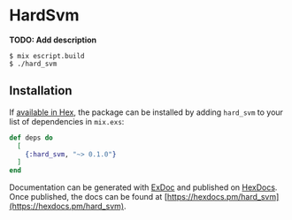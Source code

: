 # HardSvm

**TODO: Add description**
```
$ mix escript.build
$ ./hard_svm
```

## Installation

If [available in Hex](https://hex.pm/docs/publish), the package can be installed
by adding `hard_svm` to your list of dependencies in `mix.exs`:

```elixir
def deps do
  [
    {:hard_svm, "~> 0.1.0"}
  ]
end
```

Documentation can be generated with [ExDoc](https://github.com/elixir-lang/ex_doc)
and published on [HexDocs](https://hexdocs.pm). Once published, the docs can
be found at [https://hexdocs.pm/hard_svm](https://hexdocs.pm/hard_svm).

